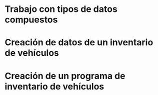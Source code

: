 # Trabajo con tipos de datos compuestos

  # Creación de datos de un inventario de vehículos
  # Creación de un programa de inventario de vehículos
